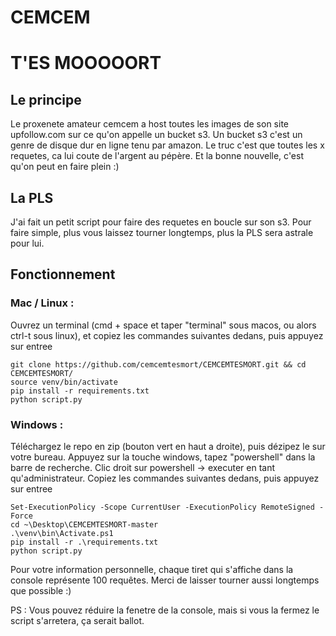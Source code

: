 # CEMCEM
# T'ES MOOOOORT

## Le principe
<p> Le proxenete amateur cemcem a host toutes les images de son site upfollow.com sur ce qu'on appelle un bucket s3. Un bucket s3 c'est un genre de disque dur en ligne tenu par amazon. Le truc c'est que toutes les x requetes, ca lui coute de l'argent au pépère. Et la bonne nouvelle, c'est qu'on peut en faire plein :)</p>

## La PLS
<p> J'ai fait un petit script pour faire des requetes en boucle sur son s3. Pour faire simple, plus vous laissez tourner longtemps, plus la PLS sera astrale pour lui.</p>

## Fonctionnement
### Mac / Linux :
<p> Ouvrez un terminal (cmd + space et taper "terminal" sous macos, ou alors ctrl-t sous linux), et copiez les commandes suivantes dedans, puis appuyez sur entree</p>

```
git clone https://github.com/cemcemtesmort/CEMCEMTESMORT.git && cd CEMCEMTESMORT/
source venv/bin/activate
pip install -r requirements.txt
python script.py
```

### Windows :
<p>Téléchargez le repo en zip (bouton vert en haut a droite), puis dézipez le sur votre bureau. Appuyez sur la touche windows, tapez "powershell" dans la barre de recherche. Clic droit sur powershell -> executer en tant qu'administrateur. Copiez les commandes suivantes dedans, puis appuyez sur entree</p>

```
Set-ExecutionPolicy -Scope CurrentUser -ExecutionPolicy RemoteSigned -Force
cd ~\Desktop\CEMCEMTESMORT-master
.\venv\bin\Activate.ps1
pip install -r .\requirements.txt
python script.py
```

<p>Pour votre information personnelle, chaque tiret qui s'affiche dans la console représente 100 requêtes. Merci de laisser tourner aussi longtemps que possible :) </p>

<p> PS : Vous pouvez réduire la fenetre de la console, mais si vous la fermez le script s'arretera, ça serait ballot.</p>
